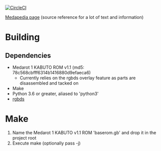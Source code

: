 [![CircleCI](https://circleci.com/gh/VariantXYZ/medarot_1/tree/tr_EN.svg?style=svg)](https://app.circleci.com/pipelines/github/VariantXYZ/medarot_1?branch=tr_EN)

[Medapedia page](http://medarot.meowcorp.us/wiki/Medapedia:Medarot_1_Translation_Project) (source reference for a lot of text and information)

# Building

## Dependencies

* Medarot 1 KABUTO ROM v1.1 (md5: 78c568cbfff6314b1416880d9efaeca6)
	* Currently relies on the rgbds overlay feature as parts are disassembled and tacked on
* Make
* Python 3.6 or greater, aliased to 'python3'
* [rgbds](https://github.com/rednex/rgbds)

# Make

1. Name the Medarot 1 KABUTO v1.1 ROM 'baserom.gb' and drop it in the project root
1. Execute make (optionally pass -j)